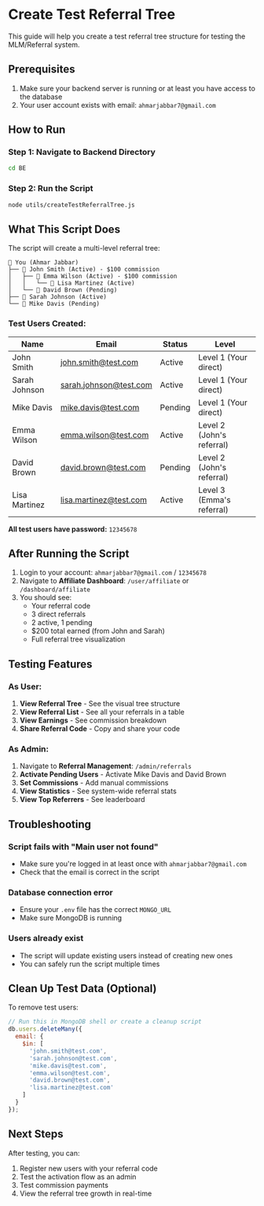 # Create Test Referral Tree

This guide will help you create a test referral tree structure for testing the MLM/Referral system.

## Prerequisites

1. Make sure your backend server is running or at least you have access to the database
2. Your user account exists with email: `ahmarjabbar7@gmail.com`

## How to Run

### Step 1: Navigate to Backend Directory
```bash
cd BE
```

### Step 2: Run the Script
```bash
node utils/createTestReferralTree.js
```

## What This Script Does

The script will create a multi-level referral tree:

```
👤 You (Ahmar Jabbar)
├── 👤 John Smith (Active) - $100 commission
│   ├── 👤 Emma Wilson (Active) - $100 commission
│   │   └── 👤 Lisa Martinez (Active)
│   └── 👤 David Brown (Pending)
├── 👤 Sarah Johnson (Active)
└── 👤 Mike Davis (Pending)
```

### Test Users Created:

| Name | Email | Status | Level |
|------|-------|--------|-------|
| John Smith | john.smith@test.com | Active | Level 1 (Your direct) |
| Sarah Johnson | sarah.johnson@test.com | Active | Level 1 (Your direct) |
| Mike Davis | mike.davis@test.com | Pending | Level 1 (Your direct) |
| Emma Wilson | emma.wilson@test.com | Active | Level 2 (John's referral) |
| David Brown | david.brown@test.com | Pending | Level 2 (John's referral) |
| Lisa Martinez | lisa.martinez@test.com | Active | Level 3 (Emma's referral) |

**All test users have password:** `12345678`

## After Running the Script

1. Login to your account: `ahmarjabbar7@gmail.com` / `12345678`
2. Navigate to **Affiliate Dashboard**: `/user/affiliate` or `/dashboard/affiliate`
3. You should see:
   - Your referral code
   - 3 direct referrals
   - 2 active, 1 pending
   - $200 total earned (from John and Sarah)
   - Full referral tree visualization

## Testing Features

### As User:
1. **View Referral Tree** - See the visual tree structure
2. **View Referral List** - See all your referrals in a table
3. **View Earnings** - See commission breakdown
4. **Share Referral Code** - Copy and share your code

### As Admin:
1. Navigate to **Referral Management**: `/admin/referrals`
2. **Activate Pending Users** - Activate Mike Davis and David Brown
3. **Set Commissions** - Add manual commissions
4. **View Statistics** - See system-wide referral stats
5. **View Top Referrers** - See leaderboard

## Troubleshooting

### Script fails with "Main user not found"
- Make sure you're logged in at least once with `ahmarjabbar7@gmail.com`
- Check that the email is correct in the script

### Database connection error
- Ensure your `.env` file has the correct `MONGO_URL`
- Make sure MongoDB is running

### Users already exist
- The script will update existing users instead of creating new ones
- You can safely run the script multiple times

## Clean Up Test Data (Optional)

To remove test users:
```javascript
// Run this in MongoDB shell or create a cleanup script
db.users.deleteMany({
  email: {
    $in: [
      'john.smith@test.com',
      'sarah.johnson@test.com',
      'mike.davis@test.com',
      'emma.wilson@test.com',
      'david.brown@test.com',
      'lisa.martinez@test.com'
    ]
  }
});
```

## Next Steps

After testing, you can:
1. Register new users with your referral code
2. Test the activation flow as an admin
3. Test commission payments
4. View the referral tree growth in real-time

